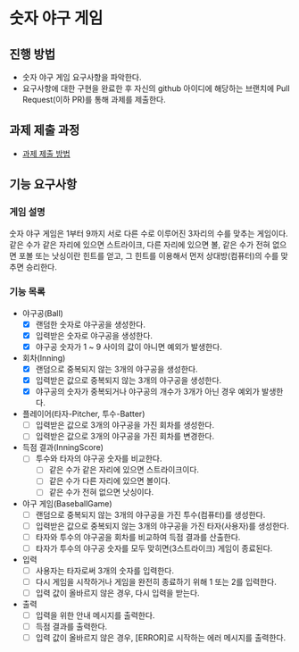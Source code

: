 # 숫자 야구 게임
## 진행 방법
* 숫자 야구 게임 요구사항을 파악한다.
* 요구사항에 대한 구현을 완료한 후 자신의 github 아이디에 해당하는 브랜치에 Pull Request(이하 PR)를 통해 과제를 제출한다.

## 과제 제출 과정
* [과제 제출 방법](https://github.com/next-step/nextstep-docs/tree/master/precourse)

## 기능 요구사항 
### 게임 설명
숫자 야구 게임은 1부터 9까지 서로 다른 수로 이루어진 3자리의 수를 맞추는 게임이다.
같은 수가 같은 자리에 있으면 스트라이크, 다른 자리에 있으면 볼, 같은 수가 전혀 없으면 포볼 또는 낫싱이란 힌트를 얻고, 그 힌트를 이용해서 먼저 상대방(컴퓨터)의 수를 맞추면 승리한다.

### 기능 목록
* 야구공(Ball)
  - [x] 랜덤한 숫자로 야구공을 생성한다.
  - [x] 입력받은 숫자로 야구공을 생성한다.
  - [x] 야구공 숫자가 1 ~ 9 사이의 값이 아니면 예외가 발생한다.
  
* 회차(Inning)
  - [x] 랜덤으로 중복되지 않는 3개의 야구공을 생성한다.
  - [x] 입력받은 값으로 중복되지 않는 3개의 야구공을 생성한다.
  - [x] 야구공의 숫자가 중복되거나 야구공의 개수가 3개가 아닌 경우 예외가 발생한다.

* 플레이어(타자-Pitcher, 투수-Batter)
  - [ ] 입력받은 값으로 3개의 야구공을 가진 회차를 생성한다.
  - [ ] 입력받은 값으로 3개의 야구공을 가진 회차를 변경한다.

* 득점 결과(InningScore)
  - [ ] 투수와 타자의 야구공 숫자를 비교한다.
    - [ ] 같은 수가 같은 자리에 있으면 스트라이크이다.
    - [ ] 같은 수가 다른 자리에 있으면 볼이다.
    - [ ] 같은 수가 전혀 없으면 낫싱이다.
    
* 야구 게임(BaseballGame)
  - [ ] 랜덤으로 중복되지 않는 3개의 야구공을 가진 투수(컴퓨터)를 생성한다.
  - [ ] 입력받은 값으로 중복되지 않는 3개의 야구공을 가진 타자(사용자)를 생성한다.
  - [ ] 타자와 투수의 야구공을 회차를 비교하여 득점 결과를 산출한다.
  - [ ] 타자가 투수의 야구공 숫자를 모두 맞히면(3스트라이크) 게임이 종료된다.

* 입력 
  - [ ] 사용자는 타자로써 3개의 숫자를 입력한다.
  - [ ] 다시 게임을 시작하거나 게임을 완전히 종료하기 위해 1 또는 2를 입력한다.
  - [ ] 입력 값이 올바르지 않은 경우, 다시 입력을 받는다.

* 출력
  - [ ] 입력을 위한 안내 메시지를 출력한다.
  - [ ] 득점 결과를 출력한다.
  - [ ] 입력 값이 올바르지 않은 경우, [ERROR]로 시작하는 에러 메시지를 출력한다.
